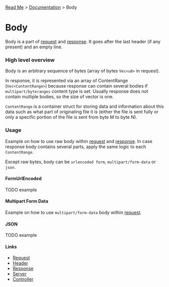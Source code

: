 [Read Me](https://github.com/bohdaq/rust-web-server/tree/main) > [Documentation](https://github.com/bohdaq/rust-web-server/tree/main/src/README.md) > Body 

# Body 
Body is a part of [request](https://github.com/bohdaq/rust-web-server/blob/fd45e7842ff66c85454e772c1f782da28d8166cb/src/request/mod.rs#L21) and [response](https://github.com/bohdaq/rust-web-server/blob/fd45e7842ff66c85454e772c1f782da28d8166cb/src/response/mod.rs#L28). It goes after the last header (if any present) and an empty line. 

### High level overview
Body is an arbitrary sequence of bytes (array of bytes `Vec<u8>` in request).

In response, it is represented via an array of ContentRange (`Vec<ContentRange>`) because response can contain several bodies if `multipart/byteranges` content type is set. Usually response does not contain multiple bodies, so the size of vector is one.

`ContentRange` is a container struct for storing data and information about this data such as what part of originating file it is (either the file is sent fully or only a specific portion of the file is sent from byte M to byte N).

### Usage

Example on how to use raw body within [request](https://github.com/bohdaq/rust-web-server/blob/1be7b0851d7056a5a84310229adf61e01fc76843/src/body/example/mod.rs#L8) and [response](https://github.com/bohdaq/rust-web-server/blob/1be7b0851d7056a5a84310229adf61e01fc76843/src/body/example/mod.rs#L25). In case response body contains several parts, apply the same logic to each `ContentRange`.

Except raw bytes, body can be `urlencoded form`, `multipart/form-data` or `json`.

#### FormUrlEncoded 

TODO example

#### Multipart Form Data

Example on how to use `multipart/form-data` body within [request](https://github.com/bohdaq/rust-web-server/blob/d018cf7d8acd854aacb04e068ff29305e651f9e8/src/body/example/mod.rs#L60).

#### JSON

TODO example


#### Links
- [Request](https://github.com/bohdaq/rust-web-server/tree/main/src/request)
- [Header](https://github.com/bohdaq/rust-web-server/tree/main/src/header)
- [Response](https://github.com/bohdaq/rust-web-server/tree/main/src/response)
- [Server](https://github.com/bohdaq/rust-web-server/tree/main/src/server)
- [Controller](https://github.com/bohdaq/rust-web-server/tree/main/src/controller)
